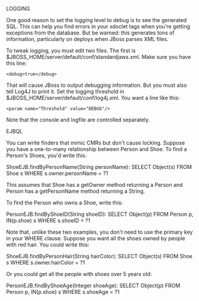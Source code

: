 LOGGING

One good reason to set the logging level to debug is to see the generated SQL. This can help you find errors in your xdoclet tags when you're getting exceptions from the database. But be warned: this generates tons of information, particularly on deploys when JBoss parses XML files.

To tweak logging, you must edit two files. The first is $JBOSS_HOME/server/default/conf/standardjaws.xml. Make sure you have this line:

	<debug>true</debug>

That will cause JBoss to output debugging information. But you must also tell Log4J to print it. Set the logging threshold in $JBOSS_HOME/server/default/conf/log4j.xml. You want a line like this:

	<param name="Threshold" value="DEBUG"/>

Note that the console and logfile are controlled separately.



EJBQL

You can write finders that mimic CMRs but don't cause locking. Suppose you have a one-to-many relationship between Person and Shoe. To find a Person's Shoes, you'd write this:

ShoeEJB.findByPersonName(String personName):
	SELECT Object(s) FROM Shoe s
	WHERE s.owner.personName = ?1

This assumes that Shoe has a getOwner method returning a Person and Person has a getPersonName method returning a String.

To find the Person who owns a Shoe, write this:

PersonEJB.findByShoeID(String shoeID):
	SELECT Object(p) FROM Person p, IN(p.shoe) s
	WHERE s.shoeID = ?1

Note that, unlike these two examples, you don't need to use the primary key in
your WHERE clause. Suppose you want all the shoes owned by people with red hair. You could write this:

ShoeEJB.findByPersonHair(String hairColor):
	SELECT Object(s) FROM Shoe s
	WHERE s.owner.hairColor = ?1

Or you could get all the people with shoes over 5 years old:

PersonEJB.findByShoeAge(Integer shoeAge):
	SELECT Object(p) FROM Person p, IN(p.shoe) s
	WHERE s.shoeAge = ?1


